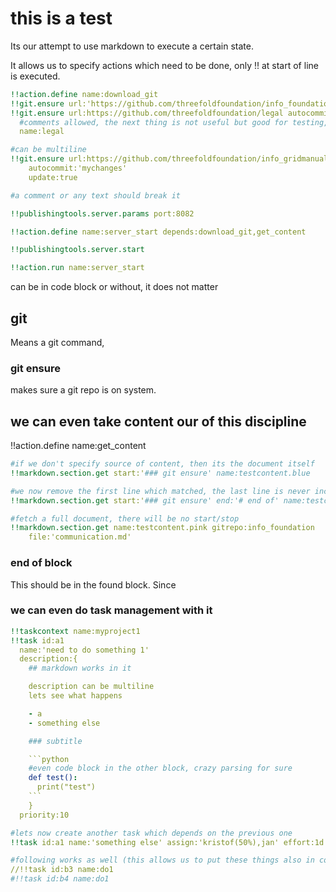 # this is a test

Its our attempt to use markdown to execute a certain state.

It allows us to specify actions which need to be done, only !! at start of line is executed.

```yaml
!!action.define name:download_git
!!git.ensure url:'https://github.com/threefoldfoundation/info_foundation' autocommit:'mychanges' update:true
!!git.ensure url:https://github.com/threefoldfoundation/legal autocommit:'mychanges' update:true
  #comments allowed, the next thing is not useful but good for testing, it specifies name argument on git.ensure, its the same anyhow
  name:legal

#can be multiline
!!git.ensure url:https://github.com/threefoldfoundation/info_gridmanual 
    autocommit:'mychanges'
    update:true

#a comment or any text should break it

!!publishingtools.server.params port:8082

!!action.define name:server_start depends:download_git,get_content

!!publishingtools.server.start

!!action.run name:server_start
```

can be in code block or without, it does not matter

## git

Means a git command, 

### git ensure

makes sure a git repo is on system.


## we can even take content our of this discipline

!!action.define name:get_content

```yaml
#if we don't specify source of content, then its the document itself
!!markdown.section.get start:'### git ensure' name:testcontent.blue

#we now remove the first line which matched, the last line is never included, but now we forced to include it + 1 extra line
!!markdown.section.get start:'### git ensure' end:'# end of' name:testcontent.red trim_end:+3 trim_start:+1

#fetch a full document, there will be no start/stop
!!markdown.section.get name:testcontent.pink gitrepo:info_foundation 
    file:'communication.md'
```

### end of block

This should be in the found block. Since

### we can even do task management with it

```yaml
!!taskcontext name:myproject1
!!task id:a1 
  name:'need to do something 1'
  description:{
    ## markdown works in it

    description can be multiline
    lets see what happens

    - a
    - something else

    ### subtitle

    ```python
    #even code block in the other block, crazy parsing for sure
    def test():
      print("test")
    ```
    }
  priority:10

#lets now create another task which depends on the previous one
!!task id:a1 name:'something else' assign:'kristof(50%),jan' effort:1d depends:a1 

#following works as well (this allows us to put these things also in code and get it ignored)
//!!task id:b3 name:do1 
#!!task id:b4 name:do1

```

